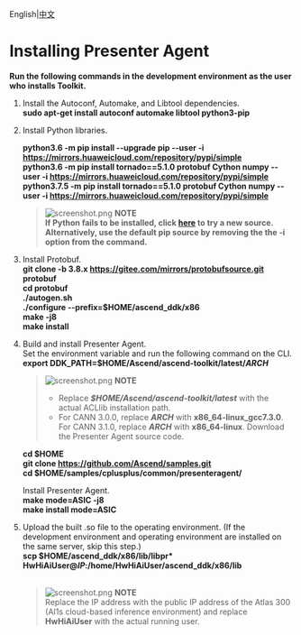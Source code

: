 English|[中文](README_300_CN.md)
# Installing Presenter Agent
 **Run the following commands in the development environment as the user who installs Toolkit.** 

1. Install the Autoconf, Automake, and Libtool dependencies.  
    **sudo apt-get install autoconf automake libtool python3-pip**
2. Install Python libraries.  

    **python3.6 -m pip install --upgrade pip --user -i https://mirrors.huaweicloud.com/repository/pypi/simple**    
    **python3.6 -m pip install tornado==5.1.0 protobuf Cython numpy --user -i https://mirrors.huaweicloud.com/repository/pypi/simple**  
    **python3.7.5 -m pip install tornado==5.1.0 protobuf Cython numpy --user -i https://mirrors.huaweicloud.com/repository/pypi/simple**

    >![](https://images.gitee.com/uploads/images/2020/1130/162342_1d7d35d7_7401379.png "screenshot.png") **NOTE**  
    >**If Python fails to be installed, click [here](https://bbs.huaweicloud.com/forum/thread-97632-1-1.html) to try a new source. Alternatively, use the default pip source by removing the the -i option from the command.**  
3. Install Protobuf.  
    **git clone -b 3.8.x https://gitee.com/mirrors/protobufsource.git protobuf**  
    **cd protobuf**  
    **./autogen.sh**  
    **./configure --prefix=$HOME/ascend_ddk/x86**  
    **make -j8**  
    **make install**     

4. Build and install Presenter Agent.    
    Set the environment variable and run the following command on the CLI.  
    **export DDK_PATH=$HOME/Ascend/ascend-toolkit/latest/_ARCH_**   
    >![](https://images.gitee.com/uploads/images/2020/1130/162342_1d7d35d7_7401379.png "screenshot.png") **NOTE**   
    >- Replace ***$HOME/Ascend/ascend-toolkit/latest*** with the actual ACLlib installation path.   
    >- For CANN 3.0.0, replace ***ARCH*** with **x86_64-linux_gcc7.3.0**. For CANN 3.1.0, replace ***ARCH*** with **x86_64-linux**.
    Download the Presenter Agent source code.  
     
     **cd $HOME**   
     **git clone https://github.com/Ascend/samples.git**   
     **cd $HOME/samples/cplusplus/common/presenteragent/** 

    Install Presenter Agent.     
    **make mode=ASIC -j8**   
    **make install mode=ASIC** 

 5. Upload the built .so file to the operating environment. (If the development environment and operating environment are installed on the same server, skip this step.)  
     **scp $HOME/ascend_ddk/x86/lib/libpr\*  HwHiAiUser@_IP_:/home/HwHiAiUser/ascend_ddk/x86/lib**     
     ​    
     >![](https://images.gitee.com/uploads/images/2020/1130/162342_1d7d35d7_7401379.png "screenshot.png") **NOTE**  
     >Replace the IP address with the public IP address of the Atlas 300 (AI1s cloud-based inference environment) and replace **HwHiAiUser** with the actual running user.





